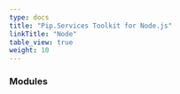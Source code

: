 ```yaml
---
type: docs
title: "Pip.Services Toolkit for Node.js"
linkTitle: "Node"
table_view: true
weight: 10
---
```


### Modules